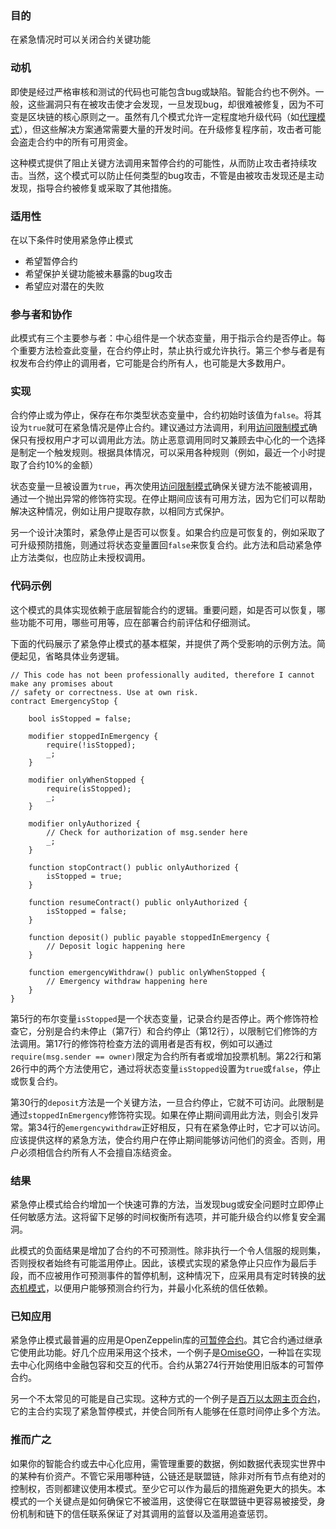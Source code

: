 ### 目的

在紧急情况时可以关闭合约关键功能

### 动机

即使是经过严格审核和测试的代码也可能包含bug或缺陷。智能合约也不例外。一般，这些漏洞只有在被攻击使才会发现，一旦发现bug，却很难被修复，因为不可变是区块链的核心原则之一。虽然有几个模式允许一定程度地升级代码（如[代理模式]()），但这些解决方案通常需要大量的开发时间。在升级修复程序前，攻击者可能会盗走合约中的所有可用资金。

这种模式提供了阻止关键方法调用来暂停合约的可能性，从而防止攻击者持续攻击。当然，这个模式可以防止任何类型的bug攻击，不管是由被攻击发现还是主动发现，指导合约被修复或采取了其他措施。

### 适用性

在以下条件时使用紧急停止模式
- 希望暂停合约
- 希望保护关键功能被未暴露的bug攻击
- 希望应对潜在的失败

### 参与者和协作

此模式有三个主要参与者：中心组件是一个状态变量，用于指示合约是否停止。每个重要方法检查此变量，在合约停止时，禁止执行或允许执行。第三个参与者是有权发布合约停止的调用者，它可能是合约所有人，也可能是大多数用户。

### 实现

合约停止或为停止，保存在布尔类型状态变量中，合约初始时该值为```false```。将其设为```true```就可在紧急情况是停止合约。建议通过方法调用，利用[访问限制模式](https://www.jianshu.com/p/9c5b0d48749d)确保只有授权用户才可以调用此方法。防止恶意调用同时又兼顾去中心化的一个选择是制定一个触发规则。根据具体情况，可以采用各种规则（例如，最近一个小时提取了合约10%的金额）

状态变量一旦被设置为```true```，再次使用[访问限制模式](https://www.jianshu.com/p/9c5b0d48749d)确保关键方法不能被调用，通过一个抛出异常的修饰符实现。在停止期间应该有可用方法，因为它们可以帮助解决这种情况，例如让用户提取存款，以相同方式保护。

另一个设计决策时，紧急停止是否可以恢复。如果合约应是可恢复的，例如采取了可升级预防措施，则通过将状态变量置回```false```来恢复合约。此方法和启动紧急停止方法类似，也应防止未授权调用。

### 代码示例

这个模式的具体实现依赖于底层智能合约的逻辑。重要问题，如是否可以恢复，哪些功能不可用，哪些可用等，应在部署合约前评估和仔细测试。

下面的代码展示了紧急停止模式的基本框架，并提供了两个受影响的示例方法。简便起见，省略具体业务逻辑。

```
// This code has not been professionally audited, therefore I cannot make any promises about
// safety or correctness. Use at own risk.
contract EmergencyStop {

    bool isStopped = false;

    modifier stoppedInEmergency {
        require(!isStopped);
        _;
    }

    modifier onlyWhenStopped {
        require(isStopped);
        _;
    }

    modifier onlyAuthorized {
        // Check for authorization of msg.sender here
        _;
    }

    function stopContract() public onlyAuthorized {
        isStopped = true;
    }

    function resumeContract() public onlyAuthorized {
        isStopped = false;
    }

    function deposit() public payable stoppedInEmergency {
        // Deposit logic happening here
    }

    function emergencyWithdraw() public onlyWhenStopped {
        // Emergency withdraw happening here
    }
}
```

第5行的布尔变量```isStopped```是一个状态变量，记录合约是否停止。两个修饰符检查它，分别是合约未停止（第7行）和合约停止（第12行），以限制它们修饰的方法调用。第17行的修饰符检查方法的调用者是否有权，例如可以通过```require(msg.sender == owner)```限定为合约所有者或增加投票机制。第22行和第26行中的两个方法使用它，通过将状态变量```isStopped```设置为```true```或```false```，停止或恢复合约。

第30行的```deposit```方法是一个关键方法，一旦合约停止，它就不可访问。此限制是通过```stoppedInEmergency```修饰符实现。如果在停止期间调用此方法，则会引发异常。第34行的```emergencywithdraw```正好相反，只有在紧急停止时，它才可以访问。应该提供这样的紧急方法，使合约用户在停止期间能够访问他们的资金。否则，用户必须相信合约所有人不会擅自冻结资金。

### 结果

紧急停止模式给合约增加一个快速可靠的方法，当发现bug或安全问题时立即停止任何敏感方法。这将留下足够的时间权衡所有选项，并可能升级合约以修复安全漏洞。

此模式的负面结果是增加了合约的不可预测性。除非执行一个令人信服的规则集，否则授权者始终有可能滥用停止。因此，该模式实现的紧急停止只应作为最后手段，而不应被用作可预测事件的暂停机制，这种情况下，应采用具有定时转换的[状态机模式](https://www.jianshu.com/p/8139127b3f09)，以便用户能够预测合约行为，并最小化系统的信任依赖。

### 已知应用

紧急停止模式最普遍的应用是OpenZeppelin库的[可暂停合约](https://github.com/OpenZeppelin/zeppelin-solidity/blob/master/contracts/lifecycle/Pausable.sol)。其它合约通过继承它使用此功能。好几个应用采用这个技术，一个例子是[OmiseGO](https://etherscan.io/address/0xd26114cd6EE289AccF82350c8d8487fedB8A0C07/#code)，一种旨在实现去中心化网络中金融包容和交互的代币。合约从第274行开始使用旧版本的可暂停合约。

另一个不太常见的可能是自己实现。这种方式的一个例子是[百万以太网主页合约](https://etherscan.io/address/0x15dbdB25f870f21eaf9105e68e249E0426DaE916/#code)，它的主合约实现了紧急暂停模式，并使合同所有人能够在任意时间停止多个方法。

### 推而广之

如果你的智能合约或去中心化应用，需管理重要的数据，例如数据代表现实世界中的某种有价资产。不管它采用哪种链，公链还是联盟链，除非对所有节点有绝对的控制权，否则都建议使用本模式。至少它可以作为最后的措施避免更大的损失。本模式的一个关键点是如何确保它不被滥用，这使得它在联盟链中更容易被接受，身份机制和链下的信任联系保证了对其调用的监督以及滥用追查惩罚。